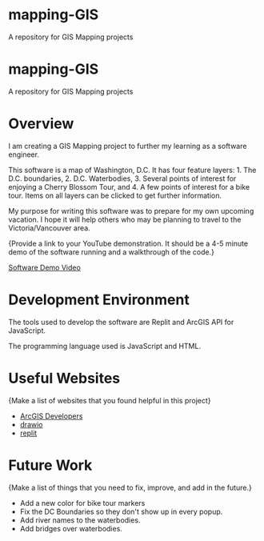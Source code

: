 # mapping-GIS
A repository for GIS Mapping projects

# mapping-GIS
A repository for GIS Mapping projects

# Overview

I am creating a GIS Mapping project to further my learning as a software engineer.

This software is a map of Washington, D.C. It has four feature layers: 1. The D.C. boundaries, 2. D.C. Waterbodies, 3. Several points of interest for enjoying a Cherry Blossom Tour, and 4. A few points of interest for a bike tour. Items on all layers can be clicked to get further information.

My purpose for writing this software was to prepare for my own upcoming vacation. I hope it will help others who may be planning to travel to the Victoria/Vancouver area.

{Provide a link to your YouTube demonstration.  It should be a 4-5 minute demo of the software running and a walkthrough of the code.}

[Software Demo Video](http://youtube.link.goes.here)

# Development Environment

The tools used to develop the software are Replit and ArcGIS API for JavaScript.

The programming language used is JavaScript and HTML.

# Useful Websites

{Make a list of websites that you found helpful in this project}
* [ArcGIS Developers](http://developers.arcgis.com/)
* [drawio]([https://app.diagrams.net/])
* [replit]([https://replit.com/])

# Future Work

{Make a list of things that you need to fix, improve, and add in the future.}
* Add a new color for bike tour markers
* Fix the DC Boundaries so they don't show up in every popup.
* Add river names to the waterbodies.
* Add bridges over waterbodies.
